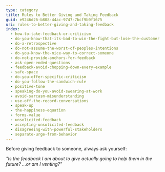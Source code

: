 ```yaml
---
type: category
title: Rules to Better Giving and Taking Feedback
guid: e9246d26-b808-44ac-9747-7bcf9b0f1675
uri: rules-to-better-giving-and-taking-feedback
index:
  - how-to-take-feedback-or-criticism
  - do-you-know-that-its-bad-to-win-the-fight-but-lose-the-customer
  - do-a-retrospective
  - do-not-assume-the-worst-of-peoples-intentions
  - do-you-know-the-nice-way-to-correct-someone
  - do-not-provide-anchors-for-feedback
  - ask-open-ended-questions
  - feedback-avoid-chopping-down-every-example
  - safe-space
  - do-you-offer-specific-criticism
  - do-you-follow-the-sandwich-rule
  - positive-tone
  - speaking-do-you-avoid-swearing-at-work
  - avoid-sarcasm-misunderstanding
  - use-off-the-record-conversations
  - speak-up
  - the-happiness-equation
  - forms-value
  - unsolicited-feedback
  - accepting-unsolicited-feedback
  - disagreeing-with-powerful-stakeholders
  - separate-urge-from-behavior
---
```


Before giving feedback to someone, always ask yourself:

_"Is the feedback I am about to give actually going to help them in the future? ...or am I venting?”_
